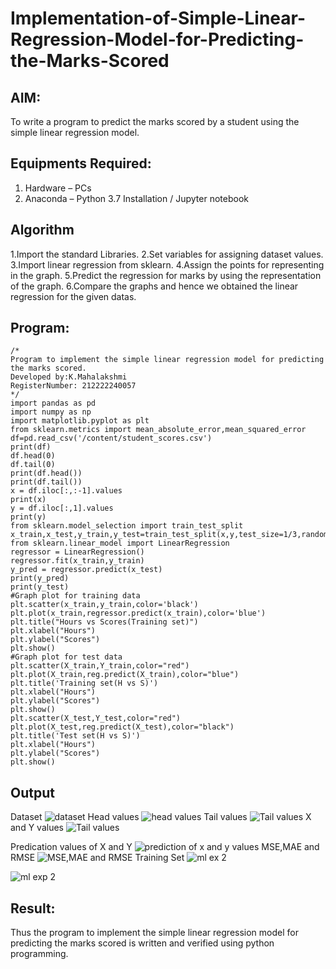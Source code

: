 # Implementation-of-Simple-Linear-Regression-Model-for-Predicting-the-Marks-Scored

## AIM:
To write a program to predict the marks scored by a student using the simple linear regression model.

## Equipments Required:
1. Hardware – PCs
2. Anaconda – Python 3.7 Installation / Jupyter notebook

## Algorithm
1.Import the standard Libraries.
2.Set variables for assigning dataset values.
3.Import linear regression from sklearn.
4.Assign the points for representing in the graph.
5.Predict the regression for marks by using the representation of the graph.
6.Compare the graphs and hence we obtained the linear regression for the given datas. 

## Program:
```
/*
Program to implement the simple linear regression model for predicting the marks scored.
Developed by:K.Mahalakshmi
RegisterNumber: 212222240057 
*/
import pandas as pd
import numpy as np
import matplotlib.pyplot as plt
from sklearn.metrics import mean_absolute_error,mean_squared_error
df=pd.read_csv('/content/student_scores.csv')
print(df)
df.head(0)
df.tail(0)
print(df.head())
print(df.tail())
x = df.iloc[:,:-1].values
print(x)
y = df.iloc[:,1].values
print(y)
from sklearn.model_selection import train_test_split
x_train,x_test,y_train,y_test=train_test_split(x,y,test_size=1/3,random_state=0)
from sklearn.linear_model import LinearRegression
regressor = LinearRegression()
regressor.fit(x_train,y_train)
y_pred = regressor.predict(x_test)
print(y_pred)
print(y_test)
#Graph plot for training data
plt.scatter(x_train,y_train,color='black')
plt.plot(x_train,regressor.predict(x_train),color='blue')
plt.title("Hours vs Scores(Training set)")
plt.xlabel("Hours")
plt.ylabel("Scores")
plt.show()
#Graph plot for test data
plt.scatter(X_train,Y_train,color="red")
plt.plot(X_train,reg.predict(X_train),color="blue")
plt.title('Training set(H vs S)')
plt.xlabel("Hours")
plt.ylabel("Scores")
plt.show()
plt.scatter(X_test,Y_test,color="red")
plt.plot(X_test,reg.predict(X_test),color="black")
plt.title('Test set(H vs S)')
plt.xlabel("Hours")
plt.ylabel("Scores")
plt.show()
```
## Output
Dataset
![dataset](https://github.com/maha712/Implementation-of-Simple-Linear-Regression-Model-for-Predicting-the-Marks-Scored/assets/121156360/e1e40ef4-6010-499c-b8a7-a5bd3f4be07a)
Head values
![head values](https://github.com/maha712/Implementation-of-Simple-Linear-Regression-Model-for-Predicting-the-Marks-Scored/assets/121156360/b79038ce-3175-418e-95be-7a105f5f6434)
Tail values
![Tail values](https://github.com/maha712/Implementation-of-Simple-Linear-Regression-Model-for-Predicting-the-Marks-Scored/assets/121156360/e77a39c7-6049-4a8b-a20a-df7564c41131)
X and Y values
![Tail values](https://github.com/maha712/Implementation-of-Simple-Linear-Regression-Model-for-Predicting-the-Marks-Scored/assets/121156360/50516ba7-afe4-4055-b080-0b3cc3b3aca6)

Predication values of X and Y
![prediction of x and y values](https://github.com/maha712/Implementation-of-Simple-Linear-Regression-Model-for-Predicting-the-Marks-Scored/assets/121156360/160cbb96-395d-42e0-92b6-c868372ceebf)
MSE,MAE and RMSE
![MSE,MAE and RMSE](https://github.com/maha712/Implementation-of-Simple-Linear-Regression-Model-for-Predicting-the-Marks-Scored/assets/121156360/331ff6cd-529e-495e-9056-4565e96f98ab)
Training Set
![ml ex 2](https://github.com/maha712/Implementation-of-Simple-Linear-Regression-Model-for-Predicting-the-Marks-Scored/assets/121156360/e664353c-de9f-489a-923c-3b7199293ffb)

![ml exp 2](https://github.com/maha712/Implementation-of-Simple-Linear-Regression-Model-for-Predicting-the-Marks-Scored/assets/121156360/89b40d7c-950b-45e2-9370-fde13db4ac0d)


## Result:
Thus the program to implement the simple linear regression model for predicting the marks scored is written and verified using python programming.
